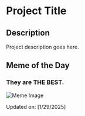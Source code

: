 # Project Title

## Description

Project description goes here.

## Meme of the Day

### They are THE BEST.
![Meme Image](https://i.redd.it/5vo0ttcerjfe1.png)

Updated on: [1/29/2025]